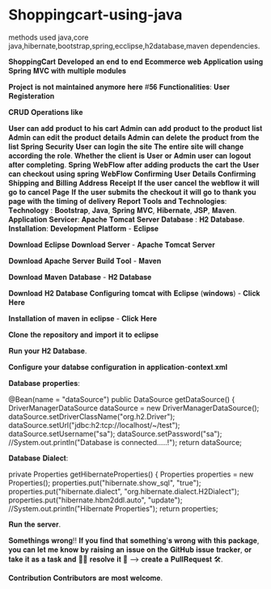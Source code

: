 # Shoppingcart-using-java
methods used java,core java,hibernate,bootstrap,spring,ecclipse,h2database,maven dependencies.


𝐒𝐡𝐨𝐩𝐩𝐢𝐧𝐠𝐂𝐚𝐫𝐭 
𝐃𝐞𝐯𝐞𝐥𝐨𝐩𝐞𝐝 𝐚𝐧 𝐞𝐧𝐝 𝐭𝐨 𝐞𝐧𝐝 𝐄𝐜𝐨𝐦𝐦𝐞𝐫𝐜𝐞 𝐰𝐞𝐛 𝐀𝐩𝐩𝐥𝐢𝐜𝐚𝐭𝐢𝐨𝐧 𝐮𝐬𝐢𝐧𝐠 𝐒𝐩𝐫𝐢𝐧𝐠 𝐌𝐕𝐂 𝐰𝐢𝐭𝐡 𝐦𝐮𝐥𝐭𝐢𝐩𝐥𝐞 𝐦𝐨𝐝𝐮𝐥𝐞𝐬

𝐏𝐫𝐨𝐣𝐞𝐜𝐭 𝐢𝐬 𝐧𝐨𝐭 𝐦𝐚𝐢𝐧𝐭𝐚𝐢𝐧𝐞𝐝 𝐚𝐧𝐲𝐦𝐨𝐫𝐞 𝐡𝐞𝐫𝐞 #𝟓𝟔
𝐅𝐮𝐧𝐜𝐭𝐢𝐨𝐧𝐚𝐥𝐢𝐭𝐢𝐞𝐬:
𝐔𝐬𝐞𝐫 𝐑𝐞𝐠𝐢𝐬𝐭𝐞𝐫𝐚𝐭𝐢𝐨𝐧

𝐂𝐑𝐔𝐃 𝐎𝐩𝐞𝐫𝐚𝐭𝐢𝐨𝐧𝐬 𝐥𝐢𝐤𝐞

𝐔𝐬𝐞𝐫 𝐜𝐚𝐧 𝐚𝐝𝐝 𝐩𝐫𝐨𝐝𝐮𝐜𝐭 𝐭𝐨 𝐡𝐢𝐬 𝐜𝐚𝐫𝐭
𝐀𝐝𝐦𝐢𝐧 𝐜𝐚𝐧 𝐚𝐝𝐝 𝐩𝐫𝐨𝐝𝐮𝐜𝐭 𝐭𝐨 𝐭𝐡𝐞 𝐩𝐫𝐨𝐝𝐮𝐜𝐭 𝐥𝐢𝐬𝐭
𝐀𝐝𝐦𝐢𝐧 𝐜𝐚𝐧 𝐞𝐝𝐢𝐭 𝐭𝐡𝐞 𝐩𝐫𝐨𝐝𝐮𝐜𝐭 𝐝𝐞𝐭𝐚𝐢𝐥𝐬
𝐀𝐝𝐦𝐢𝐧 𝐜𝐚𝐧 𝐝𝐞𝐥𝐞𝐭𝐞 𝐭𝐡𝐞 𝐩𝐫𝐨𝐝𝐮𝐜𝐭 𝐟𝐫𝐨𝐦 𝐭𝐡𝐞 𝐥𝐢𝐬𝐭
𝐒𝐩𝐫𝐢𝐧𝐠 𝐒𝐞𝐜𝐮𝐫𝐢𝐭𝐲
𝐔𝐬𝐞𝐫 𝐜𝐚𝐧 𝐥𝐨𝐠𝐢𝐧 𝐭𝐡𝐞 𝐬𝐢𝐭𝐞
𝐓𝐡𝐞 𝐞𝐧𝐭𝐢𝐫𝐞 𝐬𝐢𝐭𝐞 𝐰𝐢𝐥𝐥 𝐜𝐡𝐚𝐧𝐠𝐞 𝐚𝐜𝐜𝐨𝐫𝐝𝐢𝐧𝐠 𝐭𝐡𝐞 𝐫𝐨𝐥𝐞. 𝐖𝐡𝐞𝐭𝐡𝐞𝐫 𝐭𝐡𝐞 𝐜𝐥𝐢𝐞𝐧𝐭 𝐢𝐬 𝐔𝐬𝐞𝐫 𝐨𝐫 𝐀𝐝𝐦𝐢𝐧
𝐮𝐬𝐞𝐫 𝐜𝐚𝐧 𝐥𝐨𝐠𝐨𝐮𝐭 𝐚𝐟𝐭𝐞𝐫 𝐜𝐨𝐦𝐩𝐥𝐞𝐭𝐢𝐧𝐠.
𝐒𝐩𝐫𝐢𝐧𝐠 𝐖𝐞𝐛𝐅𝐥𝐨𝐰
𝐚𝐟𝐭𝐞𝐫 𝐚𝐝𝐝𝐢𝐧𝐠 𝐩𝐫𝐨𝐝𝐮𝐜𝐭𝐬 𝐭𝐡𝐞 𝐜𝐚𝐫𝐭 𝐭𝐡𝐞 𝐔𝐬𝐞𝐫 𝐜𝐚𝐧 𝐜𝐡𝐞𝐜𝐤𝐨𝐮𝐭 𝐮𝐬𝐢𝐧𝐠 𝐬𝐩𝐫𝐢𝐧𝐠 𝐖𝐞𝐛𝐅𝐥𝐨𝐰
𝐂𝐨𝐧𝐟𝐢𝐫𝐦𝐢𝐧𝐠 𝐔𝐬𝐞𝐫 𝐃𝐞𝐭𝐚𝐢𝐥𝐬
𝐂𝐨𝐧𝐟𝐢𝐫𝐦𝐢𝐧𝐠 𝐒𝐡𝐢𝐩𝐩𝐢𝐧𝐠 𝐚𝐧𝐝 𝐁𝐢𝐥𝐥𝐢𝐧𝐠 𝐀𝐝𝐝𝐫𝐞𝐬𝐬
𝐑𝐞𝐜𝐞𝐢𝐩𝐭
𝐈𝐟 𝐭𝐡𝐞 𝐮𝐬𝐞𝐫 𝐜𝐚𝐧𝐜𝐞𝐥 𝐭𝐡𝐞 𝐰𝐞𝐛𝐟𝐥𝐨𝐰 𝐢𝐭 𝐰𝐢𝐥𝐥 𝐠𝐨 𝐭𝐨 𝐜𝐚𝐧𝐜𝐞𝐥 𝐏𝐚𝐠𝐞
𝐈𝐟 𝐭𝐡𝐞 𝐮𝐬𝐞𝐫 𝐬𝐮𝐛𝐦𝐢𝐭𝐬 𝐭𝐡𝐞 𝐜𝐡𝐞𝐜𝐤𝐨𝐮𝐭 𝐢𝐭 𝐰𝐢𝐥𝐥 𝐠𝐨 𝐭𝐨 𝐭𝐡𝐚𝐧𝐤 𝐲𝐨𝐮 𝐩𝐚𝐠𝐞 𝐰𝐢𝐭𝐡 𝐭𝐡𝐞 𝐭𝐢𝐦𝐢𝐧𝐠 𝐨𝐟 𝐝𝐞𝐥𝐢𝐯𝐞𝐫𝐲 𝐑𝐞𝐩𝐨𝐫𝐭
𝐓𝐨𝐨𝐥𝐬 𝐚𝐧𝐝 𝐓𝐞𝐜𝐡𝐧𝐨𝐥𝐨𝐠𝐢𝐞𝐬:
𝐓𝐞𝐜𝐡𝐧𝐨𝐥𝐨𝐠𝐲 : 𝐁𝐨𝐨𝐭𝐬𝐭𝐫𝐚𝐩, 𝐉𝐚𝐯𝐚, 𝐒𝐩𝐫𝐢𝐧𝐠 𝐌𝐕𝐂, 𝐇𝐢𝐛𝐞𝐫𝐧𝐚𝐭𝐞, 𝐉𝐒𝐏, 𝐌𝐚𝐯𝐞𝐧.
𝐀𝐩𝐩𝐥𝐢𝐜𝐚𝐭𝐢𝐨𝐧 𝐒𝐞𝐫𝐯𝐢𝐜𝐞𝐫: 𝐀𝐩𝐚𝐜𝐡𝐞 𝐓𝐨𝐦𝐜𝐚𝐭 𝐒𝐞𝐫𝐯𝐞𝐫
𝐃𝐚𝐭𝐚𝐛𝐚𝐬𝐞 : 𝐇𝟐 𝐃𝐚𝐭𝐚𝐛𝐚𝐬𝐞.
𝐈𝐧𝐬𝐭𝐚𝐥𝐥𝐚𝐭𝐢𝐨𝐧:
𝐃𝐞𝐯𝐞𝐥𝐨𝐩𝐦𝐞𝐧𝐭 𝐏𝐥𝐚𝐭𝐟𝐨𝐫𝐦 - 𝐄𝐜𝐥𝐢𝐩𝐬𝐞 

𝐃𝐨𝐰𝐧𝐥𝐨𝐚𝐝 𝐄𝐜𝐥𝐢𝐩𝐬𝐞
𝐃𝐨𝐰𝐧𝐥𝐨𝐚𝐝
𝐒𝐞𝐫𝐯𝐞𝐫 - 𝐀𝐩𝐚𝐜𝐡𝐞 𝐓𝐨𝐦𝐜𝐚𝐭 𝐒𝐞𝐫𝐯𝐞𝐫

𝐃𝐨𝐰𝐧𝐥𝐨𝐚𝐝 𝐀𝐩𝐚𝐜𝐡𝐞 𝐒𝐞𝐫𝐯𝐞𝐫
𝐁𝐮𝐢𝐥𝐝 𝐓𝐨𝐨𝐥 - 𝐌𝐚𝐯𝐞𝐧

𝐃𝐨𝐰𝐧𝐥𝐨𝐚𝐝 𝐌𝐚𝐯𝐞𝐧
𝐃𝐚𝐭𝐚𝐛𝐚𝐬𝐞 - 𝐇𝟐 𝐃𝐚𝐭𝐚𝐛𝐚𝐬𝐞

𝐃𝐨𝐰𝐧𝐥𝐨𝐚𝐝 𝐇𝟐 𝐃𝐚𝐭𝐚𝐛𝐚𝐬𝐞
𝐂𝐨𝐧𝐟𝐢𝐠𝐮𝐫𝐢𝐧𝐠 𝐭𝐨𝐦𝐜𝐚𝐭 𝐰𝐢𝐭𝐡 𝐄𝐜𝐥𝐢𝐩𝐬𝐞 (𝐰𝐢𝐧𝐝𝐨𝐰𝐬) - 𝐂𝐥𝐢𝐜𝐤 𝐇𝐞𝐫𝐞

𝐈𝐧𝐬𝐭𝐚𝐥𝐥𝐚𝐭𝐢𝐨𝐧 𝐨𝐟 𝐦𝐚𝐯𝐞𝐧 𝐢𝐧 𝐞𝐜𝐥𝐢𝐩𝐬𝐞 - 𝐂𝐥𝐢𝐜𝐤 𝐇𝐞𝐫𝐞

𝐂𝐥𝐨𝐧𝐞 𝐭𝐡𝐞 𝐫𝐞𝐩𝐨𝐬𝐢𝐭𝐨𝐫𝐲 𝐚𝐧𝐝 𝐢𝐦𝐩𝐨𝐫𝐭 𝐢𝐭 𝐭𝐨 𝐞𝐜𝐥𝐢𝐩𝐬𝐞

𝐑𝐮𝐧 𝐲𝐨𝐮𝐫 𝐇𝟐 𝐃𝐚𝐭𝐚𝐛𝐚𝐬𝐞.

𝐂𝐨𝐧𝐟𝐢𝐠𝐮𝐫𝐞 𝐲𝐨𝐮𝐫 𝐝𝐚𝐭𝐚𝐛𝐬𝐞 𝐜𝐨𝐧𝐟𝐢𝐠𝐮𝐫𝐚𝐭𝐢𝐨𝐧 𝐢𝐧 𝐚𝐩𝐩𝐥𝐢𝐜𝐚𝐭𝐢𝐨𝐧-𝐜𝐨𝐧𝐭𝐞𝐱𝐭.𝐱𝐦𝐥

𝐃𝐚𝐭𝐚𝐛𝐚𝐬𝐞 𝐩𝐫𝐨𝐩𝐞𝐫𝐭𝐢𝐞𝐬:

  @Bean(name = "dataSource")
	public DataSource getDataSource() {
		DriverManagerDataSource dataSource = new DriverManagerDataSource();
		dataSource.setDriverClassName("org.h2.Driver");
		dataSource.setUrl("jdbc:h2:tcp://localhost/~/test");
		dataSource.setUsername("sa");
	    dataSource.setPassword("sa");
		//System.out.println("Database is connected.....!");
		return dataSource;
		
𝐃𝐚𝐭𝐚𝐛𝐚𝐬𝐞 𝐃𝐢𝐚𝐥𝐞𝐜𝐭:

private Properties getHibernateProperties() {
		Properties properties = new Properties();
		properties.put("hibernate.show_sql", "true");
		properties.put("hibernate.dialect", "org.hibernate.dialect.H2Dialect");
		properties.put("hibernate.hbm2ddl.auto", "update");
		//System.out.println("Hibernate Properties");
		return properties;
		
		
𝐑𝐮𝐧 𝐭𝐡𝐞 𝐬𝐞𝐫𝐯𝐞𝐫.

𝐒𝐨𝐦𝐞𝐭𝐡𝐢𝐧𝐠𝐬 𝐰𝐫𝐨𝐧𝐠!!
𝐈𝐟 𝐲𝐨𝐮 𝐟𝐢𝐧𝐝 𝐭𝐡𝐚𝐭 𝐬𝐨𝐦𝐞𝐭𝐡𝐢𝐧𝐠'𝐬 𝐰𝐫𝐨𝐧𝐠 𝐰𝐢𝐭𝐡 𝐭𝐡𝐢𝐬 𝐩𝐚𝐜𝐤𝐚𝐠𝐞, 𝐲𝐨𝐮 𝐜𝐚𝐧 𝐥𝐞𝐭 𝐦𝐞 𝐤𝐧𝐨𝐰 𝐛𝐲 𝐫𝐚𝐢𝐬𝐢𝐧𝐠 𝐚𝐧 𝐢𝐬𝐬𝐮𝐞 𝐨𝐧 𝐭𝐡𝐞 𝐆𝐢𝐭𝐇𝐮𝐛 𝐢𝐬𝐬𝐮𝐞 𝐭𝐫𝐚𝐜𝐤𝐞𝐫, 𝐨𝐫 𝐭𝐚𝐤𝐞 𝐢𝐭 𝐚𝐬 𝐚 𝐭𝐚𝐬𝐤 𝐚𝐧𝐝 🧑‍💻 𝐫𝐞𝐬𝐨𝐥𝐯𝐞 𝐢𝐭 💪 --> 𝐜𝐫𝐞𝐚𝐭𝐞 𝐚 𝐏𝐮𝐥𝐥𝐑𝐞𝐪𝐮𝐞𝐬𝐭 🛠.

𝐂𝐨𝐧𝐭𝐫𝐢𝐛𝐮𝐭𝐢𝐨𝐧
𝐂𝐨𝐧𝐭𝐫𝐢𝐛𝐮𝐭𝐨𝐫𝐬 𝐚𝐫𝐞 𝐦𝐨𝐬𝐭 𝐰𝐞𝐥𝐜𝐨𝐦𝐞.
